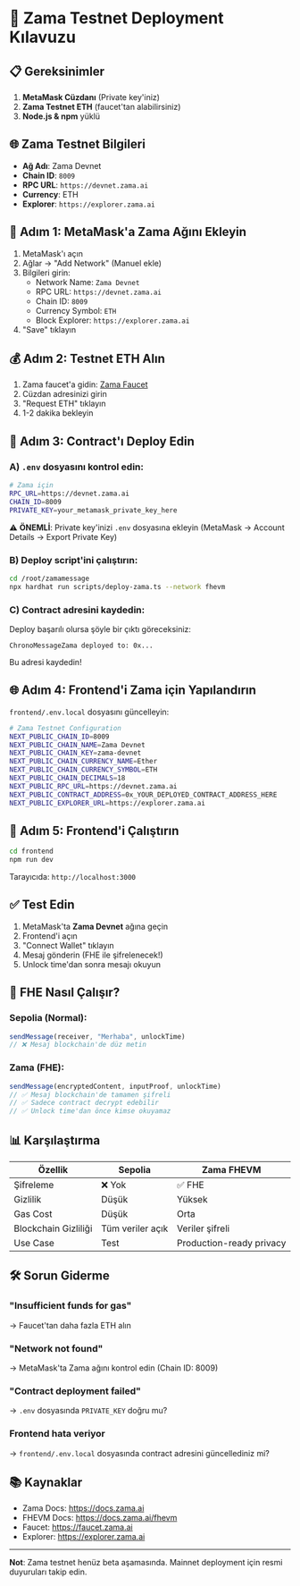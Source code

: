 # 🔐 Zama Testnet Deployment Kılavuzu

## 📋 Gereksinimler

1. **MetaMask Cüzdanı** (Private key'iniz)
2. **Zama Testnet ETH** (faucet'tan alabilirsiniz)
3. **Node.js & npm** yüklü

## 🌐 Zama Testnet Bilgileri

- **Ağ Adı**: Zama Devnet
- **Chain ID**: `8009`
- **RPC URL**: `https://devnet.zama.ai`
- **Currency**: ETH
- **Explorer**: `https://explorer.zama.ai`

## 🔧 Adım 1: MetaMask'a Zama Ağını Ekleyin

1. MetaMask'ı açın
2. Ağlar → "Add Network" (Manuel ekle)
3. Bilgileri girin:
   - Network Name: `Zama Devnet`
   - RPC URL: `https://devnet.zama.ai`
   - Chain ID: `8009`
   - Currency Symbol: `ETH`
   - Block Explorer: `https://explorer.zama.ai`
4. "Save" tıklayın

## 💰 Adım 2: Testnet ETH Alın

1. Zama faucet'a gidin: [Zama Faucet](https://faucet.zama.ai)
2. Cüzdan adresinizi girin
3. "Request ETH" tıklayın
4. 1-2 dakika bekleyin

## 🚀 Adım 3: Contract'ı Deploy Edin

### A) `.env` dosyasını kontrol edin:

```bash
# Zama için
RPC_URL=https://devnet.zama.ai
CHAIN_ID=8009
PRIVATE_KEY=your_metamask_private_key_here
```

⚠️ **ÖNEMLİ**: Private key'inizi `.env` dosyasına ekleyin (MetaMask → Account Details → Export Private Key)

### B) Deploy script'ini çalıştırın:

```bash
cd /root/zamamessage
npx hardhat run scripts/deploy-zama.ts --network fhevm
```

### C) Contract adresini kaydedin:

Deploy başarılı olursa şöyle bir çıktı göreceksiniz:

```
ChronoMessageZama deployed to: 0x...
```

Bu adresi kaydedin!

## 🌐 Adım 4: Frontend'i Zama için Yapılandırın

`frontend/.env.local` dosyasını güncelleyin:

```bash
# Zama Testnet Configuration
NEXT_PUBLIC_CHAIN_ID=8009
NEXT_PUBLIC_CHAIN_NAME=Zama Devnet
NEXT_PUBLIC_CHAIN_KEY=zama-devnet
NEXT_PUBLIC_CHAIN_CURRENCY_NAME=Ether
NEXT_PUBLIC_CHAIN_CURRENCY_SYMBOL=ETH
NEXT_PUBLIC_CHAIN_DECIMALS=18
NEXT_PUBLIC_RPC_URL=https://devnet.zama.ai
NEXT_PUBLIC_CONTRACT_ADDRESS=0x_YOUR_DEPLOYED_CONTRACT_ADDRESS_HERE
NEXT_PUBLIC_EXPLORER_URL=https://explorer.zama.ai
```

## 🎯 Adım 5: Frontend'i Çalıştırın

```bash
cd frontend
npm run dev
```

Tarayıcıda: `http://localhost:3000`

## ✅ Test Edin

1. MetaMask'ta **Zama Devnet** ağına geçin
2. Frontend'i açın
3. "Connect Wallet" tıklayın
4. Mesaj gönderin (FHE ile şifrelenecek!)
5. Unlock time'dan sonra mesajı okuyun

## 🔐 FHE Nasıl Çalışır?

### Sepolia (Normal):
```javascript
sendMessage(receiver, "Merhaba", unlockTime)
// ❌ Mesaj blockchain'de düz metin
```

### Zama (FHE):
```javascript
sendMessage(encryptedContent, inputProof, unlockTime)
// ✅ Mesaj blockchain'de tamamen şifreli
// ✅ Sadece contract decrypt edebilir
// ✅ Unlock time'dan önce kimse okuyamaz
```

## 📊 Karşılaştırma

| Özellik | Sepolia | Zama FHEVM |
|---------|---------|------------|
| Şifreleme | ❌ Yok | ✅ FHE |
| Gizlilik | Düşük | Yüksek |
| Gas Cost | Düşük | Orta |
| Blockchain Gizliliği | Tüm veriler açık | Veriler şifreli |
| Use Case | Test | Production-ready privacy |

## 🛠️ Sorun Giderme

### "Insufficient funds for gas"
→ Faucet'tan daha fazla ETH alın

### "Network not found"
→ MetaMask'ta Zama ağını kontrol edin (Chain ID: 8009)

### "Contract deployment failed"
→ `.env` dosyasında `PRIVATE_KEY` doğru mu?

### Frontend hata veriyor
→ `frontend/.env.local` dosyasında contract adresini güncellediniz mi?

## 📚 Kaynaklar

- Zama Docs: https://docs.zama.ai
- FHEVM Docs: https://docs.zama.ai/fhevm
- Faucet: https://faucet.zama.ai
- Explorer: https://explorer.zama.ai

---

**Not**: Zama testnet henüz beta aşamasında. Mainnet deployment için resmi duyuruları takip edin.
